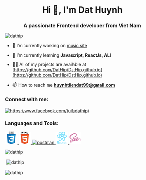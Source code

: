 <h1 align="center">Hi 👋, I'm Dat Huynh</h1>
<h3 align="center">A passionate Frontend developer from Viet Nam</h3>

<p align="left"> <img src="https://komarev.com/ghpvc/?username=dathip&label=Profile%20views&color=0e75b6&style=flat" alt="dathip" /> </p>


- 🔭 I’m currently working on [music site](https://dat-hip-github-io.vercel.app/)

- 🌱 I’m currently learning **Javascript, ReactJs, ALl**

- 👨‍💻 All of my projects are available at [https://github.com/DatHip/DatHip.github.io](https://github.com/DatHip/DatHip.github.io)

- 📫 How to reach me **huynhtiiendat99@gmail.com**

<h3 align="left">Connect with me:</h3>
<p align="left">
<a href="https://fb.com/https://www.facebook.com/tuiladathip/" target="blank"><img align="center" src="https://raw.githubusercontent.com/rahuldkjain/github-profile-readme-generator/master/src/images/icons/Social/facebook.svg" alt="https://www.facebook.com/tuiladathip/" height="30" width="40" /></a>
</p>

<h3 align="left">Languages and Tools:</h3>
<p align="left"> <a href="https://www.w3schools.com/css/" target="_blank" rel="noreferrer"> <img src="https://raw.githubusercontent.com/devicons/devicon/master/icons/css3/css3-original-wordmark.svg" alt="css3" width="40" height="40"/> </a> <a href="https://www.w3.org/html/" target="_blank" rel="noreferrer"> <img src="https://raw.githubusercontent.com/devicons/devicon/master/icons/html5/html5-original-wordmark.svg" alt="html5" width="40" height="40"/> </a> <a href="https://developer.mozilla.org/en-US/docs/Web/JavaScript" target="_blank" <img src="https://raw.githubusercontent.com/devicons/devicon/master/icons/nodejs/nodejs-original-wordmark.svg" alt="nodejs" width="40" height="40"/> </a> <a href="https://postman.com" target="_blank" rel="noreferrer"> <img src="https://www.vectorlogo.zone/logos/getpostman/getpostman-icon.svg" alt="postman" width="40" height="40"/> </a> <a href="https://reactjs.org/" target="_blank" rel="noreferrer"> <img src="https://raw.githubusercontent.com/devicons/devicon/master/icons/react/react-original-wordmark.svg" alt="react" width="40" height="40"/> </a> <a href="https://sass-lang.com" target="_blank" rel="noreferrer"> <img src="https://raw.githubusercontent.com/devicons/devicon/master/icons/sass/sass-original.svg" alt="sass" width="40" height="40"/> </a> </p>

<p ><img align="center" src="https://github-readme-stats.vercel.app/api/top-langs?username=dathip&show_icons=true&locale=en&layout=compact" alt="dathip" /></p>


<p>&nbsp;<img align="center" src="https://github-readme-stats.vercel.app/api?username=dathip&show_icons=true&locale=en" alt="dathip" /></p>


<p><img align="center" src="https://github-readme-streak-stats.herokuapp.com/?user=dathip&" alt="dathip" /></p>
